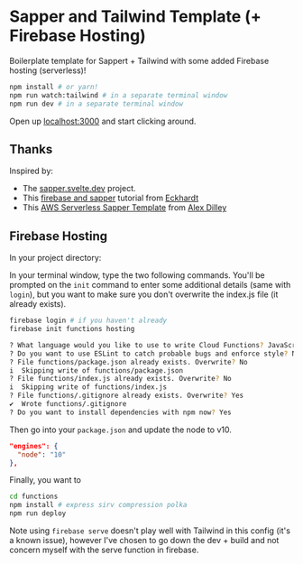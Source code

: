# Sapper and Tailwind Template (+ Firebase Hosting)

Boilerplate template for Sappert + Tailwind with some added Firebase hosting (serverless)!

```bash
npm install # or yarn!
npm run watch:tailwind # in a separate terminal window
npm run dev # in a separate terminal window
```

Open up [localhost:3000](http://localhost:3000) and start clicking around.

## Thanks

Inspired by:
*  The [sapper.svelte.dev](https://sapper.svelte.dev) project.
*  This [firebase and sapper](https://dev.to/eckhardtd/how-to-host-a-sapper-js-ssr-app-on-firebase-hmb) tutorial from [Eckhardt](https://github.com/Eckhardt-D)
*  This [AWS Serverless Sapper Template](https://github.com/alexdilley/sapper-serverless-template) from [Alex Dilley](https://github.com/alexdilley)

## Firebase Hosting

In your project directory:

In your terminal window, type the two following commands.  You'll be prompted on the `init` command to enter some additional details (same with `login`), but you want to make sure you don't overwrite the index.js file (it already exists).
```bash
firebase login # if you haven't already
firebase init functions hosting

? What language would you like to use to write Cloud Functions? JavaScript
? Do you want to use ESLint to catch probable bugs and enforce style? No
? File functions/package.json already exists. Overwrite? No
i  Skipping write of functions/package.json
? File functions/index.js already exists. Overwrite? No
i  Skipping write of functions/index.js
? File functions/.gitignore already exists. Overwrite? Yes
✔  Wrote functions/.gitignore
? Do you want to install dependencies with npm now? Yes
```

Then go into your `package.json` and update the node to v10.
```json
"engines": {
  "node": "10"
},
```

Finally, you want to 
```bash
cd functions
npm install # express sirv compression polka
npm run deploy
````

Note using `firebase serve` doesn't play well with Tailwind in this config (it's a known issue), however I've chosen to go down the dev + build and not concern myself with the serve function in firebase. 